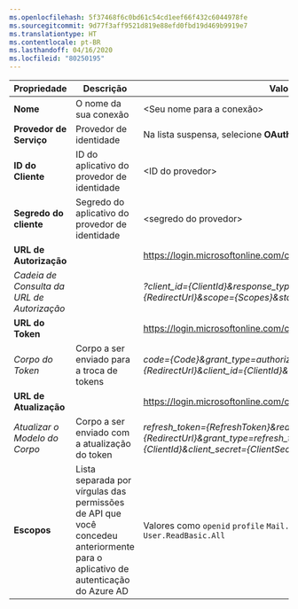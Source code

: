 ```yaml
---
ms.openlocfilehash: 5f37468f6c0bd61c54cd1eef66f432c6044978fe
ms.sourcegitcommit: 9d77f3aff9521d819e88efd0fbd19d469b9919e7
ms.translationtype: HT
ms.contentlocale: pt-BR
ms.lasthandoff: 04/16/2020
ms.locfileid: "80250195"
---
```

<!-- Generic Oauth2 provider settings -->
<!-- Fixed ID -->

| **Propriedade** | **Descrição** | **Valor** |
|---|---|---|
|**Nome** | O nome da sua conexão | \<Seu nome para a conexão\> <img width="300px">|
| **Provedor de Serviço**| Provedor de identidade | Na lista suspensa, selecione **OAuth 2 Genérico** |
|**ID do Cliente** | ID do aplicativo do provedor de identidade| \<ID do provedor\> |
|**Segredo do cliente** | Segredo do aplicativo do provedor de identidade| <segredo do provedor\> |
|**URL de Autorização** | | https://login.microsoftonline.com/common/oauth2/v2.0/authorize |
|*Cadeia de Consulta da URL de Autorização* | | *?client_id={ClientId}&response_type=code&redirect_uri={RedirectUrl}&scope={Scopes}&state={State}* |
|**URL do Token** | | https://login.microsoftonline.com/common/oauth2/v2.0/token |
|*Corpo do Token* | Corpo a ser enviado para a troca de tokens | *code={Code}&grant_type=authorization_code&redirect_uri={RedirectUrl}&client_id={ClientId}&client_secret={ClientSecret}* |
|**URL de Atualização** | | https://login.microsoftonline.com/common/oauth2/v2.0/token |
|*Atualizar o Modelo do Corpo* | Corpo a ser enviado com a atualização do token | *refresh_token={RefreshToken}&redirect_uri={RedirectUrl}&grant_type=refresh_token&client_id={ClientId}&client_secret={ClientSecret}* |
|**Escopos** | Lista separada por vírgulas das permissões de API que você concedeu anteriormente para o aplicativo de autenticação do Azure AD | Valores como `openid` `profile` `Mail.Read` `Mail.Send` `User.Read` `User.ReadBasic.All`|
